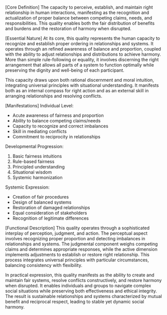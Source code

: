 [Core Definition]
The capacity to perceive, establish, and maintain right relationship in human interactions, manifesting as the recognition and actualization of proper balance between competing claims, needs, and responsibilities. This quality enables both the fair distribution of benefits and burdens and the restoration of harmony when disrupted.

[Essential Nature]
At its core, this quality represents the human capacity to recognize and establish proper ordering in relationships and systems. It operates through an refined awareness of balance and proportion, coupled with the ability to adjust relationships and distributions to achieve harmony. More than simple rule-following or equality, it involves discerning the right arrangement that allows all parts of a system to function optimally while preserving the dignity and well-being of each participant.

This capacity draws upon both rational discernment and moral intuition, integrating universal principles with situational understanding. It manifests both as an internal compass for right action and as an external skill in arranging relationships and resolving conflicts.

[Manifestations]
Individual Level:
- Acute awareness of fairness and proportion
- Ability to balance competing claims/needs
- Capacity to recognize and correct imbalances
- Skill in mediating conflicts
- Commitment to reciprocity in relationships

Developmental Progression:
1. Basic fairness intuitions
2. Rule-based fairness
3. Principled understanding
4. Situational wisdom
5. Systemic harmonization

Systemic Expression:
- Creation of fair procedures
- Design of balanced systems
- Restoration of damaged relationships
- Equal consideration of stakeholders
- Recognition of legitimate differences

[Functional Description]
This quality operates through a sophisticated interplay of perception, judgment, and action. The perceptual aspect involves recognizing proper proportion and detecting imbalances in relationships and systems. The judgmental component weighs competing claims and determines appropriate responses, while the active dimension implements adjustments to establish or restore right relationship. This process integrates universal principles with particular circumstances, balancing consistency with flexibility.

In practical expression, this quality manifests as the ability to create and maintain fair systems, resolve conflicts constructively, and restore harmony when disrupted. It enables individuals and groups to navigate complex social situations while preserving both effectiveness and ethical integrity. The result is sustainable relationships and systems characterized by mutual benefit and reciprocal respect, leading to stable yet dynamic social harmony.